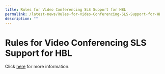 ```yaml
---
title: Rules for Video Conferencing SLS Support for HBL
permalink: /latest-news/Rules-for-Video-Conferencing-SLS-Support-for-HBL/
description: ""
---
```

**Rules for Video Conferencing SLS Support for HBL**
====================================================

Click [here](/files/Rules%20for%20Video%20Conferencing%20%20SLS%20Support%20for%20HBL.pdf) for more information.